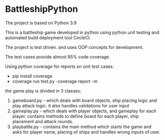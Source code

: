 # BattleshipPython

The project is based on Python 3.9

This is a battleship game developed in python using python unit testing and automated build deployment tool CircleCI.

The project is test driven. and uses OOP concepts for development.

The test cases provide almost 95% code coverage.

Using python coverage for reports on unit test cases.
- pip install coverage
- coverage run test.py
-coverage report -m

the game play is divided in 3 classes:
1. gameboard.py - which deals with board objects, ship placing logic and play attack logic. it also handles validations for user input
2. gameplay.py - which deals with player objects, and gameplay for each player. contains methods to define board for each player, ship placement and attack rounds.
3. playbattle.py - contains the main method which starts the game and asks for player name, placing of ships and handles wrong inputs of user.

